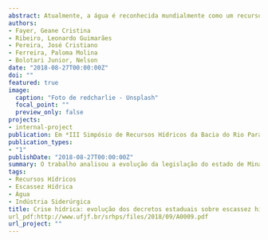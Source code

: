 ```yaml
---
abstract: Atualmente, a água é reconhecida mundialmente como um recurso limitado ao qual deve ser dada atenção particular. O Fórum Econômico Mundial no ano de 2017 classificou o risco denominado Crise Hídrica em termos de impacto em terceiro lugar, perdendo apenas para armas de destruição em massa e mudanças de clima. No Brasil, observa-se redução de pluviosidade a partir de 2012 para a região Nordeste e 2013 para a região Sudeste, sendo que, nesta última, a criticidade é atribuída à alta demanda e a poluição hídrica. O principal instrumento de gestão para este recurso é a legislação, que acompanha a evolução da economia, refletindo no valor da água. O presente trabalho tem como objetivo principal analisar a evolução da legislação do estado de Minas Gerais, através dos decretos estaduais de emergência por seca e estiagem, assim como identificar todos os municípios afetados, associando-os com as respectivas unidades de gerenciamento hídrico, as chamadas bacias hidrográficas. A metodologia utilizada foi a de pesquisa bibliográfica, analisando a evolução da Legislação Federal, do Código das Águas (1934) à Criação da ANA (Agência Nacional das Águas) (2000) e avaliando a evolução anual do número de decretos de situação de emergência por água, de 2003 a 2018, e correlacionando-as às bacias hidrográficas do estado de Minas Gerais que já foram afetadas por estes decretos. Conclui-se que os decretos de escassez no Estado acompanham a evolução da percepção de crise hídrica no país e que o estado de Minas Gerais já teve 25 de suas 42 bacias hidrográficas afetadas por situação de emergência no período de 2003 a 2018.
authors:
- Fayer, Geane Cristina
- Ribeiro, Leonardo Guimarães
- Pereira, José Cristiano
- Ferreira, Paloma Molina
- Bolotari Junior, Nelson
date: "2018-08-27T00:00:00Z"
doi: ""
featured: true
image:
  caption: "Foto de redcharlie - Unsplash"
  focal_point: ""
  preview_only: false
projects:
- internal-project
publication: Em *III Simpósio de Recursos Hídricos da Bacia do Rio Paraíba do Sul*
publication_types:
- "1"
publishDate: "2018-08-27T00:00:00Z"
summary: O trabalho analisou a evolução da legislação do estado de Minas Gerais, através dos decretos estaduais de emergência por seca e estiagem, assim como identificar todos os municípios afetados, associando-os com as respectivas unidades de gerenciamento hídrico, as chamadas bacias hidrográficas. 
tags:
- Recursos Hídricos
- Escassez Hídrica
- Água
- Indústria Siderúrgica
title: Crise hídrica: evolução dos decretos estaduais sobre escassez hídrica em Minas Gerais
url_pdf:http://www.ufjf.br/srhps/files/2018/09/A0009.pdf
url_project: ""
---
```


